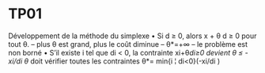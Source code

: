 # TP01
Développement de la méthode du
simplexe
• Si d ≥ 0, alors x + θ d ≥ 0 pour tout θ.
– plus θ est grand, plus le coût diminue
– θ*=+∞
– le problème est non borné
• S’il existe i tel que di < 0, la contrainte
xi+θ*di≥0
devient
θ ≤ -xi/di
 θ* doit vérifier toutes les contraintes
θ*= min{i ¦ di<0}(-xi/di
)
